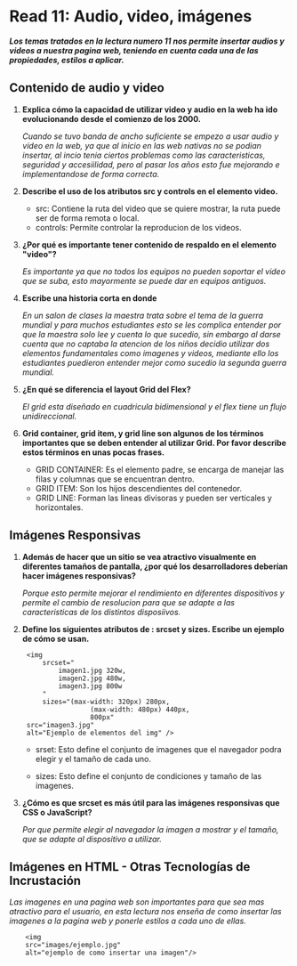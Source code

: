 # Read 11:  Audio, video, imágenes
***Los temas tratados en la lectura numero 11 nos permite insertar audios y videos a nuestra pagina web, teniendo en cuenta cada una de las propiedades, estilos a aplicar.***

## **Contenido de audio y video**
1. **Explica cómo la capacidad de utilizar video y audio en la web ha ido evolucionando desde el comienzo de los 2000.**

    _Cuando se tuvo banda de ancho suficiente se empezo a usar audio y video en la web, ya que al inicio en las web nativas no se podian insertar, al incio tenia ciertos problemas como las caracteristicas, seguridad y accesiilidad, pero al pasar los años esto fue mejorando e implementandose de forma correcta._ 

2. **Describe el uso de los atributos src y controls en el elemento video.**
    + src: Contiene la ruta del video que se quiere mostrar, la ruta puede ser de forma remota o local.
    + controls: Permite controlar la reproducion de los videos.

3. **¿Por qué es importante tener contenido de respaldo en el elemento "video"?**

    _Es importante ya que no todos los equipos no pueden soportar el video que se suba, esto mayormente se puede dar en equipos antiguos._

4. **Escribe una historia corta en donde <audio> y <video> son personajes.**

    _En un salon de clases la maestra trata sobre el tema de la guerra mundial y para muchos estudiantes esto se les complica entender por que la maestra solo lee y cuenta lo que sucedio, sin embargo al darse cuenta que no captaba la atencion de los niños decidio utilizar dos elementos fundamentales como imagenes y videos, mediante ello los estudiantes puedieron entender mejor como sucedio la segunda guerra mundial._

5. **¿En qué se diferencia el layout Grid del Flex?**

    _El grid esta diseñado en cuadricula bidimensional y el flex tiene un flujo unidireccional._

6. **Grid container, grid item, y grid line son algunos de los términos importantes que se deben entender al utilizar Grid. Por favor describe estos términos en unas pocas frases.**
    + GRID CONTAINER: Es el elemento padre, se encarga de manejar las filas y columnas que se encuentran dentro.
    + GRID ITEM: Son los hijos descendientes del contenedor.
    + GRID LINE: Forman las lineas divisoras y pueden ser verticales y horizontales.

## **Imágenes Responsivas**
1. **Además de hacer que un sitio se vea atractivo visualmente en diferentes tamaños de pantalla, ¿por qué los desarrolladores deberían hacer imágenes responsivas?**

    _Porque esto permite mejorar el rendimiento en diferentes dispositivos y permite el cambio de resolucion para que se adapte a las caracteristicas de los distintos disposiivos._

2. **Define los siguientes atributos de <img>: srcset y sizes. Escribe un ejemplo de cómo se usan.**


        <img
            srcset="
                imagen1.jpg 320w,
                imagen2.jpg 480w,
                imagen3.jpg 800w
            "
            sizes="(max-width: 320px) 280px,
                        (max-width: 480px) 440px,
                        800px"
        src="imagen3.jpg"
        alt="Ejemplo de elementos del img" />

    + srset: Esto define el conjunto de imagenes que el navegador podra elegir y el tamaño de cada uno.

    + sizes: Esto define el conjunto de condiciones y tamaño de las imagenes.
  
3. **¿Cómo es que srcset es más útil para las imágenes responsivas que CSS o JavaScript?**

    _Por que permite elegir al navegador la imagen a mostrar y el tamaño, que se adapte al dispositivo a utilizar._
     
## **Imágenes en HTML - Otras Tecnologías de Incrustación**
_Las imagenes en una pagina web son importantes para que sea mas atractivo para el usuario, en esta lectura nos enseña de como insertar las imagenes a la pagina web y ponerle estilos a cada uno de ellas._

        <img
        src="images/ejemplo.jpg"
        alt="ejemplo de como insertar una imagen"/>